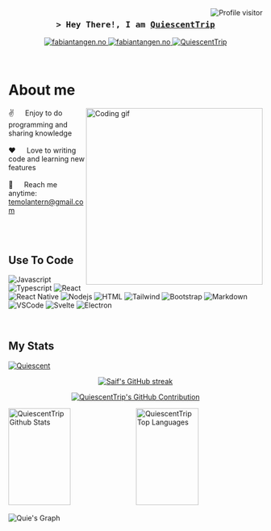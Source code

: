 <a href="https://komarev.com/ghpvc/?username=QuiescentTrip">
  <img align="right" src="https://komarev.com/ghpvc/?username=QuiescentTrip&label=Visitors&color=0e75b6&style=flat" alt="Profile visitor" />
</a>

<!-- Intro  -->
<h3 align="center">
        <samp>&gt; Hey There!, I am
                <b><a target="_blank" href="https://fabiantangen.no">QuiescentTrip</a></b>
        </samp>
</h3>
<p align="center">
 <a href="https://fabiantangen.no" target="blank">
  <img src="https://img.shields.io/badge/Website-DC143C?style=for-the-badge&logo=medium&logoColor=white" alt="fabiantangen.no" />
 </a>
 <a href="https://linkedin.com/in/fabian-tangen-2047b3255/" target="_blank">
  <img src="https://img.shields.io/badge/LinkedIn-0077B5?style=for-the-badge&logo=linkedin&logoColor=white" alt="fabiantangen.no"/>
 </a>
  <a href="https://dev.to/quiescent" target="_blank">
  <img src="https://img.shields.io/badge/dev.to-0A0A0A?style=for-the-badge&logo=dev.to&logoColor=white" alt="QuiescentTrip" />
 </a>
</p>
<br />

<!-- About Section -->
 # About me
<p>
 <img align="right" width="350" src="/assets/programmer.gif" alt="Coding gif" />
  
 ✌️ &emsp; Enjoy to do programming and sharing knowledge <br/><br/>
 ❤️ &emsp; Love to writing code and learning new features<br/><br/>
 📧 &emsp; Reach me anytime: temolantern@gmail.com<br/><br/>

</p>
<br/>

## Use To Code

![Javascript](https://img.shields.io/badge/Javascript-F0DB4F?style=for-the-badge&labelColor=black&logo=javascript&logoColor=F0DB4F)
![Typescript](https://img.shields.io/badge/Typescript-007acc?style=for-the-badge&labelColor=black&logo=typescript&logoColor=007acc)
![React](https://img.shields.io/badge/-React-61DBFB?style=for-the-badge&labelColor=black&logo=react&logoColor=61DBFB)
![React Native](https://img.shields.io/badge/React_Native-20232A?style=for-the-badge&logo=react&logoColor=61DAFB)
![Nodejs](https://img.shields.io/badge/Nodejs-3C873A?style=for-the-badge&labelColor=black&logo=node.js&logoColor=3C873A)
![HTML](https://img.shields.io/badge/HTML5-E34F26?style=for-the-badge&logo=html5&logoColor=white)
![Tailwind](https://img.shields.io/badge/Tailwind_CSS-092749?style=for-the-badge&logo=tailwindcss&logoColor=06B6D4&labelColor=000000)
![Bootstrap](https://img.shields.io/badge/Bootstrap-563D7C?style=for-the-badge&logo=bootstrap&logoColor=white)
![Markdown](https://img.shields.io/badge/Markdown-000000?style=for-the-badge&logo=markdown&logoColor=white)
![VSCode](https://img.shields.io/badge/Visual_Studio-0078d7?style=for-the-badge&logo=visual%20studio&logoColor=white)
![Svelte](https://img.shields.io/badge/Svelte-F05032?style=for-the-badge&logo=Svelte&logoColor=white)
![Electron](https://img.shields.io/badge/Electron-0078d7?style=for-the-badge&logo=Electron&logoColor=white)

<br/>

## My Stats
[ ![Quiescent](https://www.hackthebox.eu/badge/image/540662)](https://www.hackthebox.eu/home/users/profile/540662)

<p align="center">
  <a href="https://github.com/QuiescentTrip">
    <img src="https://github-readme-streak-stats.herokuapp.com/?user=QuiescentTrip&theme=radical&border=7F3FBF&background=0D1117" alt="Saif's GitHub streak"/>
  </a>
</p>

<p align="center">
  <a href="https://github.com/QuiescentTrip">
    <img src="https://github-profile-summary-cards.vercel.app/api/cards/profile-details?username=QuiescentTrip&theme=radical" alt="QuiescentTrip's GitHub Contribution"/>
  </a>
</p>

<a> 
    <a href="https://github.com/QuiescentTrip"><img alt="QuiescentTrip Github Stats" src="https://denvercoder1-github-readme-stats.vercel.app/api?username=QuiescentTrip&show_icons=true&count_private=true&theme=react&border_color=7F3FBF&bg_color=0D1117&title_color=F85D7F&icon_color=F8D866" height="192px" width="49.5%"/></a>
  <a href="https://github.com/QuiescentTrip"><img alt="QuiescentTrip Top Languages" src="https://denvercoder1-github-readme-stats.vercel.app/api/top-langs/?username=QuiescentTrip&langs_count=8&layout=compact&theme=react&border_color=7F3FBF&bg_color=0D1117&title_color=F85D7F&icon_color=F8D866" height="192px" width="49.5%"/></a>
  <br/>
</a>


![Quie's Graph](https://github-readme-activity-graph.vercel.app/graph?username=QuiescentTrip&custom_title=Al%20Siam's%20GitHub%20Activity%20Graph&bg_color=0D1117&color=7F3FBF&line=7F3FBF&point=7F3FBF&area_color=FFFFFF&title_color=FFFFFF&area=true)
